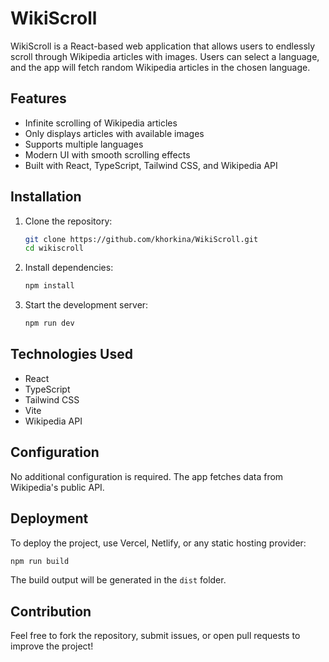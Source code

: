 # WikiScroll

WikiScroll is a React-based web application that allows users to endlessly scroll through Wikipedia articles with images. Users can select a language, and the app will fetch random Wikipedia articles in the chosen language.

## Features

- Infinite scrolling of Wikipedia articles
- Only displays articles with available images
- Supports multiple languages
- Modern UI with smooth scrolling effects
- Built with React, TypeScript, Tailwind CSS, and Wikipedia API

## Installation

1. Clone the repository:
   ```sh
   git clone https://github.com/khorkina/WikiScroll.git
   cd wikiscroll
   ```
2. Install dependencies:
   ```sh
   npm install
   ```
3. Start the development server:
   ```sh
   npm run dev
   ```

## Technologies Used

- React
- TypeScript
- Tailwind CSS
- Vite
- Wikipedia API

## Configuration

No additional configuration is required. The app fetches data from Wikipedia's public API.

## Deployment

To deploy the project, use Vercel, Netlify, or any static hosting provider:

```sh
npm run build
```

The build output will be generated in the `dist` folder.

## Contribution

Feel free to fork the repository, submit issues, or open pull requests to improve the project!




